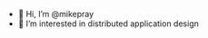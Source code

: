 - 👋 Hi, I’m @mikepray
- 👀 I’m interested in distributed application design

<!---
mikepray/mikepray is a ✨ special ✨ repository because its `README.md` (this file) appears on your GitHub profile.
You can click the Preview link to take a look at your changes.
--->

